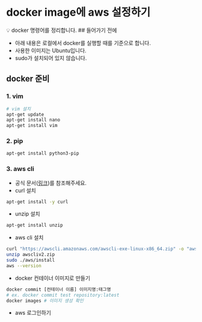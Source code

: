 # docker image에 aws 설정하기

<aside>
💡 docker 명령어를 정리합니다.
## 들어가기 전에

- 아래 내용은 로컬에서 docker를 실행할 때를 기준으로 합니다.
- 사용한 이미지는 Ubuntu입니다.
- sudo가 설치되어 있지 않습니다.

## docker 준비

### 1. vim

```bash
# vim 설치
apt-get update
apt-get install nano
apt-get install vim
```

### 2. pip

```bash
apt-get install python3-pip
```

### 3. aws cli

- 공식 문서([링크](https://docs.aws.amazon.com/ko_kr/cli/latest/userguide/getting-started-install.html))를 참조해주세요.
- curl 설치

```bash
apt-get install -y curl
```

- unzip 설치

```bash
apt-get install unzip
```

- aws cli 설치

```bash
curl "https://awscli.amazonaws.com/awscli-exe-linux-x86_64.zip" -o "awscliv2.zip"
unzip awscliv2.zip
sudo ./aws/install
aws --version
```

- docker 컨테이너 이미지로 만들기

```bash
docker commit [컨테이너 이름] 이미지명:태그명
# ex. docker commit test repository:latest
docker images # 이미지 생성 확인
```

- aws 로그인하기

```bash

```
